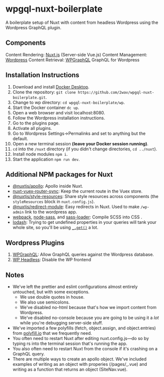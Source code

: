 # wpgql-nuxt-boilerplate
A boilerplate setup of Nuxt with content from headless Wordpress using the Wordpress GraphQL plugin.

## Components
Content Rendering: [Nuxt.js](https://nuxtjs.org/) (Server-side Vue.js)
Content Management: [Wordpress](https://wordpress.com/)
Content Retrieval: [WPGraphQL](https://github.com/wp-graphql/wp-graphql) GraphQL for Wordpress

## Installation Instructions
1. Download and install [Docker Desktop](https://www.docker.com/products/docker-desktop).
1. Clone the repository: `git clone https://github.com/2wav/wpgql-nuxt-boilerplate.git`.
1. Change to wp directory: `cd wpgql-nuxt-boilerplate/wp`.
1. Start the Docker container `dc up`.
1. Open a web browser and visit localhost:8080.
1. Follow the Wordpress installation instructions.
1. Go to the plugins page.
1. Activate all plugins.
1. Go to Wordpress Settings->Permalinks and set to anything but the default.
1. Open a new terminal session **(leave your Docker session running)**.
1. `cd` into the `/nuxt` directory (if you didn't change directories, `cd ../nuxt`).
1. Install node modules `npm i`.
1. Start the application `npm run dev`.

## Additional NPM packages for Nuxt
* [@nuxtjs/apollo](https://www.npmjs.com/package/@nuxtjs/apollo): Apollo inside Nuxt.
* [nuxt-vuex-router-sync](https://www.npmjs.com/package/nuxt-vuex-router-sync): Keep the current route in the Vuex store.
* [@nuxtjs/style-resources](https://www.npmjs.com/package/@nuxtjs/style-resources): Share style resources across components (the `styleResources` block in `nuxt.config.js`).
* [@nuxtjs/redirect-module](https://www.npmjs.com/package/@nuxtjs/redirect-module): Easy redirects in Nuxt. Used to make `/wp-admin` link to the wordpress app.
* [webpack](https://www.npmjs.com/package/webpack), [node-sass](https://github.com/sass/node-sass), and [sass-loader](https://www.npmjs.com/package/sass-loader): Compile SCSS into CSS .
* [lodash](https://lodash.com/): Trying to get undefined properties in your queries will tank your whole site, so you'll be using [`_.get()`](https://lodash.com/docs/4.17.11#get) a lot.

## Wordpress Plugins
1. [WPGraphQL](https://github.com/wp-graphql/wp-graphql): Allow GraphQL queries against the Wordpress database.
1. [WP Headless](https://wordpress.org/plugins/wp-headless/): Disable the WP frontend

## Notes
* We've left the prettier and eslint configurations almost entirely untouched, but with some exceptions.
    * We use double quotes in house.
    * We also use semicolons.
    * We've disabled no-html because that's how we import content from Wordpress.
    * We've disabled no-console because you are going to be using it a *lot* while you're debugging server-side stuff.
* We've imported a few polyfills (fetch, object.assign, and object.entries) from [polyfill.io](https://polyfill.io/) that we frequently need.
* You often need to restart Nuxt after editing nuxt.config.js—do so by typing rs into the terminal session that's running the app.
* You also often need to restart Nuxt from the console if it's crashing on a GraphQL query.
* There are multiple ways to create an apollo object. We've included examples of writing as an object with properies (/pages/_.vue) and writing as a function that returns an object (SiteNav.vue).